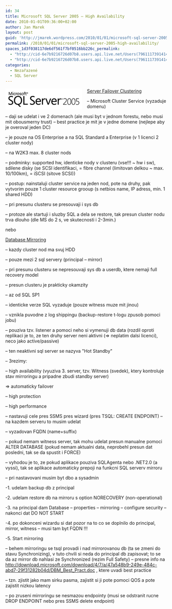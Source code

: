 ```yaml
---
id: 34
title: Microsoft SQL Server 2005 – High Availability
date: 2010-01-01T09:36:00+02:00
author: Jan Marek
layout: post
guid: 'http://jmarek.wordpress.com/2010/01/01/microsoft-sql-server-2005-%e2%80%93-high-availability'
permalink: /2010/01/01/microsoft-sql-server-2005-high-availability/
spaces_1d3f038117de6df561f7bf0516bb226c_permalink:
  - "http://cid-6e7b9216726d07b8.users.api.live.net/Users(7961117391414167480)/Blogs('6E7B9216726D07B8!242')/Entries('6E7B9216726D07B8!323')?authkey=EpZNAU0huAk%24"
  - "http://cid-6e7b9216726d07b8.users.api.live.net/Users(7961117391414167480)/Blogs('6E7B9216726D07B8!242')/Entries('6E7B9216726D07B8!323')?authkey=EpZNAU0huAk%24"
categories:
  - Nezařazené
  - SQL Server
---
```

<div id="msgcns!6E7B9216726D07B8!323" class="bvMsg">
  <p>
    <u><a href="http://janmarek.eu/wp-content/uploads/2010/10/sqlserver20055b45d1541290c.png" rel="WLPP"><img style="border-bottom:0;border-left:0;display:inline;border-top:0;border-right:0;margin:0 15px 0 0;" title="sqlserver2005" border="0" alt="sqlserver2005" align="left" src="/wp-content/uploads/2010/10/sqlserver20055b45d1541290c.png?w=290" width="240" height="66" /></a> Server Failover Clustering</u>
  </p>
  
  <p>
    &#8211; Microsoft Cluster Service (vyzaduje domenu)
  </p>
  
  <p>
    &#8211; daji se udelat i ve 2 domenach (ale musi byt v jednom forestu, nebo musi mit obousmerny trust) &#8211; best practice je mit je v jedne domene (nejlepe aby je overoval jeden DC)
  </p>
  
  <p>
    &#8211; je pouze na OS Enterprise a na SQL Standard a Enterprise (v 1 licenci 2 cluster nody)
  </p>
  
  <p>
    &#8211; na W2K3 max. 8 cluster nods
  </p>
  
  <p>
    &#8211; podminky: supported hw, identicke nody v clusteru (vse!!! ~ hw i sw), sdilene disky (se SCSI identifikaci, = fibre channel (limitovan delkou ~ max. 10/100km), = iSCSI (sitove SCSI))
  </p>
  
  <p>
    &#8211; postup: nainstaluji cluster service na jeden nod, pote na druhy, pak vytvorim pouze 1 cluster resource grooup (s netbios name, IP adress, min. 1 shared HDD)
  </p>
  
  <p>
    &#8211; pri presunu clusteru se presouvaji i sys db
  </p>
  
  <p>
    &#8211; protoze ale startuji i sluzby SQL a dela se restore, tak presun cluster nodu trva dlouho (dle MS do 2 s, ve skutecnosti i 2-3min.)
  </p>
  
  <p>
    nebo
  </p>
  
  <p>
    <u></u>
  </p>
  
  <p>
    <u>Database Mirroring</u>
  </p>
  
  <p>
    &#8211; kazdy cluster nod ma svuj HDD
  </p>
  
  <p>
    &#8211; pouze mezi 2 sql servery (principal &#8211; mirror)
  </p>
  
  <p>
    &#8211; pri presunu clusteru se nepresouvaji sys db a userdb, ktere nemaji full recovery model
  </p>
  
  <p>
    &#8211; presun clusteru je prakticky okamzity
  </p>
  
  <p>
    &#8211; az od SQL SP1
  </p>
  
  <p>
    &#8211; identicke verze SQL vyzaduje (pouze witness muze mit jinou)
  </p>
  
  <p>
    &#8211; vznikla puvodne z log shippingu (backup-restore t-logu zpusob pomoci jobu)
  </p>
  
  <p>
    &#8211; pouziva tzv. listener a pomoci neho si vymenuji db data (rozdil oproti replikaci je to, ze ten druhy server neni aktivni (=> neplatim dalsi licenci), neco jako active/passive)
  </p>
  
  <p>
    &#8211; ten neaktivni sql server se nazyva "Hot Standby"
  </p>
  
  <p>
    &#8211; 3rezimy:
  </p>
  
  <p>
    &#8211; high availability (vyuziva 3. server, tzv. Witness (svedek), ktery kontroluje stav mirroringu a pripadne zbudi standby server)
  </p>
  
  <p>
    => automaticky failover
  </p>
  
  <p>
    &#8211; high protection
  </p>
  
  <p>
    &#8211; high performance
  </p>
  
  <p>
    &#8211; nastavuji cele pres SSMS pres wizard (pres TSQL: CREATE ENDPOINT) &#8211; na kazdem serveru to musim udelat
  </p>
  
  <p>
    &#8211; vyzadovan FQDN (name+suffix)
  </p>
  
  <p>
    &#8211; pokud nemam witness server, tak mohu udelat presun manualne pomoci ALTER DATABASE (pokud nemam aktualni data, neprobehl presun dat posledni, tak se da spustit i FORCE)
  </p>
  
  <p>
    &#8211; vyhodou je to, ze pokud aplikace pouziva SQLAgenta nebo .NET2.0 (a vyssi), tak se aplikace automaticky prepoji na funkcni SQL serverv mirroru
  </p>
  
  <p>
    &#8211; pri nastavovani musim byt dbo a sysadmin
  </p>
  
  <p>
    -1. udelam backup db z principal
  </p>
  
  <p>
    -2. udelam restore db na mirroru s option NORECOVERY (non-operational)
  </p>
  
  <p>
    -3. na principal dam Database &#8211; properties &#8211; mirroring &#8211; configure security &#8211; nakonci dat DO NOT START
  </p>
  
  <p>
    -4. po dokonceni wizardu si dat pozor na to co se doplnilo do principal, mirror, witness &#8211; musi tam byt FQDN !!!
  </p>
  
  <p>
    -5. Start mirroring
  </p>
  
  <p>
    &#8211; behem mirroringu se tsql provadi i nad mirrorovanou db (ta se zmeni do stavu Synchronizing), v tuto chvili si neda do principal db zapisovat; to se da az mirror db nahlasi ze Synchronized (rezim Full Safety) &#8211; presne info na <a href="http://download.microsoft.com/download/4/7/a/47a548b9-249e-484c-abd7-29f31282b04d/DBM_Best_Pract.doc">http://download.microsoft.com/download/4/7/a/47a548b9-249e-484c-abd7-29f31282b04d/DBM_Best_Pract.doc</a> , ktere uvadi best practice
  </p>
  
  <p>
    &#8211; tzn. zjistit jako mam sirku pasma, zajistit si ji pote pomoci QOS a pote zajistit nizkou latency
  </p>
  
  <p>
    &#8211; po zruseni mirroringu se nesmazou endpointy (musi se odstranit rucne DROP ENDPOINT nebo pres SSMS delete endpoint)
  </p></p>
</div>

